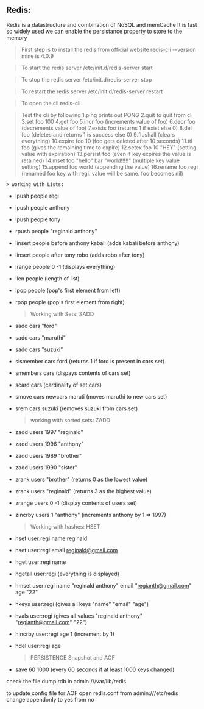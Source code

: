 Redis:
--------------------------------------------------------------------------------------
Redis is a datastructure and combination of NoSQL and memCache
It is fast so widely used
we can enable the persistance property to store to the memory

> First step is to install the redis from official website
redis-cli --version   mine is 4.0.9

> To start the redis server /etc/init.d/redis-server start

> To stop the redis server /etc/init.d/redis-server stop

> To restart the redis server /etc/init.d/redis-server restart

> To open the cli  redis-cli

> Test the cli by following
	 1.ping  prints out PONG
	 2.quit to quit from cli
	 3.set foo 100
	 4.get foo
	 5.incr foo (increments value of foo)
	 6.decr foo (decrements value of foo)
	 7.exists foo (returns 1 if exist else 0)
	 8.del foo (deletes and returns 1 is success else 0)
	 9.flushall (clears everything)
	 10.expire foo 10 (foo gets deleted after 10 seconds)
	 11.ttl foo (gives the remaining time to expire)
	 12.setex foo 10 "HEY" (setting value with expiration)
	 13.persist foo (even if key expires the value is retained)
	 14.mset foo "hello" bar "world!!!!!" (multiple key value setting)
	 15.append foo world (appending the value)
	 16.rename foo regi (renamed foo key with regi. value will be same. foo becomes nil)

 	> working with Lists:

* lpush people regi
* lpush people anthony
* lpush people tony 
* rpush people "reginald anthony"
* linsert people before anthony kabali (adds kabali before anthony) 
* linsert people after tony robo (adds robo after tony) 
* lrange people 0 -1 (displays everything)
* llen people (length of list)
* lpop people (pop's first element from left)
* rpop people (pop's first element from right)

 	> Working with Sets: SADD
* sadd cars "ford"
* sadd cars "maruthi"
* sadd cars "suzuki" 
* sismember cars ford (returns 1 if ford is present in cars set)
* smembers cars (dispays contents of cars set)
* scard cars (cardinality of set cars)
* smove cars newcars maruti (moves maruthi to new cars set)
* srem cars suzuki (removes suzuki from cars set) 

	> working with sorted sets: ZADD
* zadd users 1997 "reginald"
* zadd users 1996 "anthony"
* zadd users 1989 "brother"
* zadd users 1990 "sister"
* zrank users "brother" (returns 0 as the lowest value)
* zrank users "reginald" (returns 3 as the highest value)
* zrange users 0 -1 (display contents of users set)
* zincrby users 1 "anthony" (increments anthony by 1 => 1997)

	> Working with hashes: HSET
* hset user:regi name reginald
* hset user:regi email reginald@gmail.com
* hget user:regi name
* hgetall user:regi (everything is displayed)
* hmset user:regi name "reginald anthony" email "regianth@gmail.com" age "22"
* hkeys user:regi (gives all keys "name" "email" "age")
* hvals user:regi (gives all values "reginald anthony" "regianth@gmail.com" "22")
* hincrby user:regi age 1 (increment by 1)
* hdel user:regi age


	> PERSISTENCE
Snapshot and AOF
* save 60 1000 (every 60 seconds if at least 1000 keys changed)

check the file dump.rdb in admin:///var/lib/redis
 
to update config file for AOF
open redis.conf from admin:///etc/redis
change appendonly to yes from no
